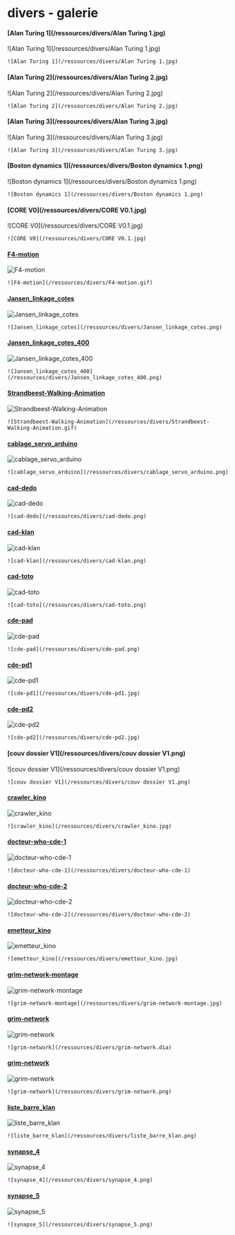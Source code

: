 
# divers - galerie
#### [Alan Turing 1](/ressources/divers/Alan Turing 1.jpg)

![Alan Turing 1](/ressources/divers/Alan Turing 1.jpg)

```
![Alan Turing 1](/ressources/divers/Alan Turing 1.jpg)
```

#### [Alan Turing 2](/ressources/divers/Alan Turing 2.jpg)

![Alan Turing 2](/ressources/divers/Alan Turing 2.jpg)

```
![Alan Turing 2](/ressources/divers/Alan Turing 2.jpg)
```

#### [Alan Turing 3](/ressources/divers/Alan Turing 3.jpg)

![Alan Turing 3](/ressources/divers/Alan Turing 3.jpg)

```
![Alan Turing 3](/ressources/divers/Alan Turing 3.jpg)
```

#### [Boston dynamics 1](/ressources/divers/Boston dynamics 1.png)

![Boston dynamics 1](/ressources/divers/Boston dynamics 1.png)

```
![Boston dynamics 1](/ressources/divers/Boston dynamics 1.png)
```

#### [CORE V0](/ressources/divers/CORE V0.1.jpg)

![CORE V0](/ressources/divers/CORE V0.1.jpg)

```
![CORE V0](/ressources/divers/CORE V0.1.jpg)
```

#### [F4-motion](/ressources/divers/F4-motion.gif)

![F4-motion](/ressources/divers/F4-motion.gif)

```
![F4-motion](/ressources/divers/F4-motion.gif)
```

#### [Jansen_linkage_cotes](/ressources/divers/Jansen_linkage_cotes.png)

![Jansen_linkage_cotes](/ressources/divers/Jansen_linkage_cotes.png)

```
![Jansen_linkage_cotes](/ressources/divers/Jansen_linkage_cotes.png)
```

#### [Jansen_linkage_cotes_400](/ressources/divers/Jansen_linkage_cotes_400.png)

![Jansen_linkage_cotes_400](/ressources/divers/Jansen_linkage_cotes_400.png)

```
![Jansen_linkage_cotes_400](/ressources/divers/Jansen_linkage_cotes_400.png)
```

#### [Strandbeest-Walking-Animation](/ressources/divers/Strandbeest-Walking-Animation.gif)

![Strandbeest-Walking-Animation](/ressources/divers/Strandbeest-Walking-Animation.gif)

```
![Strandbeest-Walking-Animation](/ressources/divers/Strandbeest-Walking-Animation.gif)
```

#### [cablage_servo_arduino](/ressources/divers/cablage_servo_arduino.png)

![cablage_servo_arduino](/ressources/divers/cablage_servo_arduino.png)

```
![cablage_servo_arduino](/ressources/divers/cablage_servo_arduino.png)
```

#### [cad-dedo](/ressources/divers/cad-dedo.png)

![cad-dedo](/ressources/divers/cad-dedo.png)

```
![cad-dedo](/ressources/divers/cad-dedo.png)
```

#### [cad-klan](/ressources/divers/cad-klan.png)

![cad-klan](/ressources/divers/cad-klan.png)

```
![cad-klan](/ressources/divers/cad-klan.png)
```

#### [cad-toto](/ressources/divers/cad-toto.png)

![cad-toto](/ressources/divers/cad-toto.png)

```
![cad-toto](/ressources/divers/cad-toto.png)
```

#### [cde-pad](/ressources/divers/cde-pad.png)

![cde-pad](/ressources/divers/cde-pad.png)

```
![cde-pad](/ressources/divers/cde-pad.png)
```

#### [cde-pd1](/ressources/divers/cde-pd1.jpg)

![cde-pd1](/ressources/divers/cde-pd1.jpg)

```
![cde-pd1](/ressources/divers/cde-pd1.jpg)
```

#### [cde-pd2](/ressources/divers/cde-pd2.jpg)

![cde-pd2](/ressources/divers/cde-pd2.jpg)

```
![cde-pd2](/ressources/divers/cde-pd2.jpg)
```

#### [couv dossier V1](/ressources/divers/couv dossier V1.png)

![couv dossier V1](/ressources/divers/couv dossier V1.png)

```
![couv dossier V1](/ressources/divers/couv dossier V1.png)
```

#### [crawler_kino](/ressources/divers/crawler_kino.jpg)

![crawler_kino](/ressources/divers/crawler_kino.jpg)

```
![crawler_kino](/ressources/divers/crawler_kino.jpg)
```

#### [docteur-who-cde-1](/ressources/divers/docteur-who-cde-1)

![docteur-who-cde-1](/ressources/divers/docteur-who-cde-1)

```
![docteur-who-cde-1](/ressources/divers/docteur-who-cde-1)
```

#### [docteur-who-cde-2](/ressources/divers/docteur-who-cde-2)

![docteur-who-cde-2](/ressources/divers/docteur-who-cde-2)

```
![docteur-who-cde-2](/ressources/divers/docteur-who-cde-2)
```

#### [emetteur_kino](/ressources/divers/emetteur_kino.jpg)

![emetteur_kino](/ressources/divers/emetteur_kino.jpg)

```
![emetteur_kino](/ressources/divers/emetteur_kino.jpg)
```

#### [grim-network-montage](/ressources/divers/grim-network-montage.jpg)

![grim-network-montage](/ressources/divers/grim-network-montage.jpg)

```
![grim-network-montage](/ressources/divers/grim-network-montage.jpg)
```

#### [grim-network](/ressources/divers/grim-network.dia)

![grim-network](/ressources/divers/grim-network.dia)

```
![grim-network](/ressources/divers/grim-network.dia)
```

#### [grim-network](/ressources/divers/grim-network.png)

![grim-network](/ressources/divers/grim-network.png)

```
![grim-network](/ressources/divers/grim-network.png)
```

#### [liste_barre_klan](/ressources/divers/liste_barre_klan.png)

![liste_barre_klan](/ressources/divers/liste_barre_klan.png)

```
![liste_barre_klan](/ressources/divers/liste_barre_klan.png)
```

#### [synapse_4](/ressources/divers/synapse_4.png)

![synapse_4](/ressources/divers/synapse_4.png)

```
![synapse_4](/ressources/divers/synapse_4.png)
```

#### [synapse_5](/ressources/divers/synapse_5.png)

![synapse_5](/ressources/divers/synapse_5.png)

```
![synapse_5](/ressources/divers/synapse_5.png)
```

